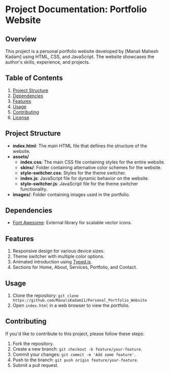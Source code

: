 # Project Documentation: Portfolio Website

## Overview

This project is a personal portfolio website developed by [Manali Mahesh Kadam] using HTML, CSS, and JavaScript. The website showcases the author's skills, experience, and projects.

## Table of Contents

1. [Project Structure](#project-structure)
2. [Dependencies](#dependencies)
3. [Features](#features)
4. [Usage](#usage)
5. [Contributing](#contributing)
6. [License](#license)

## Project Structure

- **index.html**: The main HTML file that defines the structure of the website.
- **assets/**
  - **index.css**: The main CSS file containing styles for the entire website.
  - **skins/**: Folder containing alternative color schemes for the website.
  - **style-switcher.css**: Styles for the theme switcher.
  - **index.js**: JavaScript file for dynamic behavior on the website.
  - **style-switcher.js**: JavaScript file for the theme switcher functionality.
- **images/**: Folder containing images used in the portfolio.

## Dependencies

- [Font Awesome](https://fontawesome.com/): External library for scalable vector icons.

## Features

1. Responsive design for various device sizes.
2. Theme switcher with multiple color options.
3. Animated introduction using [Typed.js](https://github.com/mattboldt/typed.js/).
4. Sections for Home, About, Services, Portfolio, and Contact.

## Usage

1. Clone the repository: `git clone https://github.com/ManaliKadam11/Personal_Portfolio_Website`
2. Open `index.html` in a web browser to view the portfolio.

## Contributing

If you'd like to contribute to this project, please follow these steps:

1. Fork the repository.
2. Create a new branch: `git checkout -b feature/your-feature`.
3. Commit your changes: `git commit -m 'Add some feature'`.
4. Push to the branch: `git push origin feature/your-feature`.
5. Submit a pull request.


